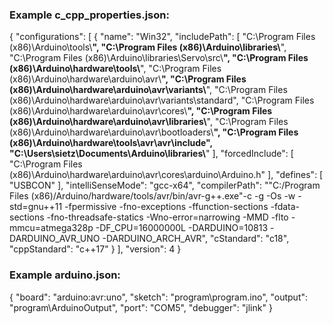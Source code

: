 ### Example c_cpp_properties.json:
{
    "configurations": [
        {
            "name": "Win32",
            "includePath": [
                "C:\\Program Files (x86)\\Arduino\\tools\\**",
                "C:\\Program Files (x86)\\Arduino\\libraries\\**",
                "C:\\Program Files (x86)\\Arduino\\libraries\\Servo\\src\\**",
                "C:\\Program Files (x86)\\Arduino\\hardware\\tools\\**",
                "C:\\Program Files (x86)\\Arduino\\hardware\\arduino\\avr\\**",
                "C:\\Program Files (x86)\\Arduino\\hardware\\arduino\\avr\\variants\\**",
                "C:\\Program Files (x86)\\Arduino\\hardware\\arduino\\avr\\variants\\standard",
                "C:\\Program Files (x86)\\Arduino\\hardware\\arduino\\avr\\cores\\**",
                "C:\\Program Files (x86)\\Arduino\\hardware\\arduino\\avr\\libraries\\**",
                "C:\\Program Files (x86)\\Arduino\\hardware\\arduino\\avr\\bootloaders\\**",
                "C:\\Program Files (x86)\\Arduino\\hardware\\tools\\avr\\avr\\include",
                "C:\\Users\\sietz\\Documents\\Arduino\\libraries\\**"
            ],
            "forcedInclude": [
                "C:\\Program Files (x86)\\Arduino\\hardware\\arduino\\avr\\cores\\arduino\\Arduino.h"
            ],
            "defines": [
                "USBCON"
            ],
            "intelliSenseMode": "gcc-x64",
            "compilerPath": "\"C:/Program Files (x86)/Arduino/hardware/tools/avr/bin/avr-g++.exe\"-c -g -Os -w -std=gnu++11 -fpermissive -fno-exceptions -ffunction-sections -fdata-sections -fno-threadsafe-statics -Wno-error=narrowing -MMD -flto -mmcu=atmega328p -DF_CPU=16000000L -DARDUINO=10813 -DARDUINO_AVR_UNO -DARDUINO_ARCH_AVR",
            "cStandard": "c18",
            "cppStandard": "c++17"
        }
    ],
    "version": 4
}

### Example arduino.json:

{
    "board": "arduino:avr:uno",
    "sketch": "program\\program.ino",
    "output": "program\\ArduinoOutput",
    "port": "COM5",
    "debugger": "jlink"
}